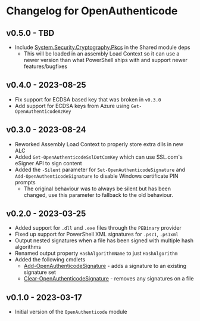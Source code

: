 # Changelog for OpenAuthenticode

## v0.5.0 - TBD

* Include [System.Security.Cryptography.Pkcs](https://www.nuget.org/packages/System.Security.Cryptography.Pkcs) in the Shared module deps
  * This will be loaded in an assembly Load Context so it can use a newer version than what PowerShell ships with and support newer features/bugfixes

## v0.4.0 - 2023-08-25

* Fix support for ECDSA based key that was broken in `v0.3.0`
* Add support for ECDSA keys from Azure using `Get-OpenAuthenticodeAzKey`

## v0.3.0 - 2023-08-24

* Reworked Assembly Load Context to properly store extra dlls in new ALC
* Added `Get-OpenAuthenticodeSslDotComKey` which can use SSL.com's eSigner API to sign content
* Added the `-Silent` parameter for `Set-OpenAuthenticodeSignature` and `Add-OpenAuthenticodeSignature` to disable Windows certificate PIN prompts
  * The original behaviour was to always be silent but has been changed, use this parameter to fallback to the old behaviour.

## v0.2.0 - 2023-03-25

* Added support for `.dll` and `.exe` files through the `PEBinary` provider
* Fixed up support for PowerShell XML signatures for `.psc1`, `.ps1xml`
* Output nested signatures when a file has been signed with multiple hash algorithms
* Renamed output property `HashAlgorithmName` to just `HashAlgorithm`
* Added the following cmdlets
  * [Add-OpenAuthenticodeSignature](./docs/en-US/Add-OpenAuthenticodeSignature.md) - adds a signature to an existing signature set
  * [Clear-OpenAuthenticodeSignature](./docs/en-US/Clear-OpenAuthenticodeSignature.md) - removes any signatures on a file

## v0.1.0 - 2023-03-17

+ Initial version of the `OpenAuthenticode` module
